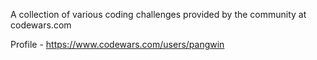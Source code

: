 A collection of various coding challenges provided by the community at codewars.com

Profile - https://www.codewars.com/users/pangwin
